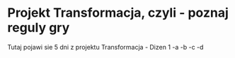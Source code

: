 # Projekt Transformacja, czyli - poznaj reguly gry

Tutaj pojawi sie 5 dni z projektu Transformacja - Dizen 1
-a
-b
-c
-d
